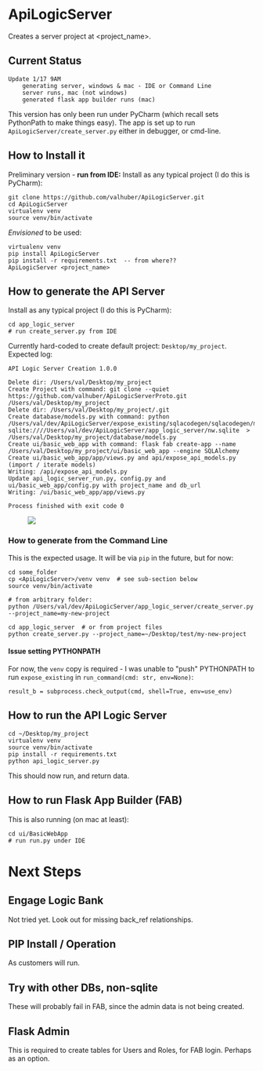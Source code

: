 # ApiLogicServer

Creates a server project at <project_name>.

## Current Status

    Update 1/17 9AM
        generating server, windows & mac - IDE or Command Line
        server runs, mac (not windows)
        generated flask app builder runs (mac)


This version has only been run under PyCharm (which recall sets
PythonPath to make things easy).  The app is set up to run
```ApiLogicServer/create_server.py``` either
in debugger, or cmd-line. 

## How to Install it
Preliminary version - **run from IDE:**
Install as any typical project (I do this is PyCharm):

```
git clone https://github.com/valhuber/ApiLogicServer.git
cd ApiLogicServer
virtualenv venv
source venv/bin/activate
```

*Envisioned* to be used:
```
virtualenv venv
pip install ApiLogicServer
pip install -r requirements.txt  -- from where??
ApiLogicServer <project_name>
```


## How to generate the API Server

Install as any typical project (I do this is PyCharm):

```
cd app_logic_server
# run create_server.py from IDE
```
Currently hard-coded to create default project: ```Desktop/my_project```.
Expected log:
```
API Logic Server Creation 1.0.0

Delete dir: /Users/val/Desktop/my_project
Create Project with command: git clone --quiet https://github.com/valhuber/ApiLogicServerProto.git /Users/val/Desktop/my_project
Delete dir: /Users/val/Desktop/my_project/.git
Create database/models.py with command: python /Users/val/dev/ApiLogicServer/expose_existing/sqlacodegen/sqlacodegen/main.py sqlite:////Users/val/dev/ApiLogicServer/app_logic_server/nw.sqlite  > /Users/val/Desktop/my_project/database/models.py
Create ui/basic_web_app with command: flask fab create-app --name /Users/val/Desktop/my_project/ui/basic_web_app --engine SQLAlchemy
Create ui/basic_web_app/app/views.py and api/expose_api_models.py (import / iterate models)
Writing: /api/expose_api_models.py
Update api_logic_server_run.py, config.py and ui/basic_web_app/config.py with project_name and db_url
Writing: /ui/basic_web_app/app/views.py

Process finished with exit code 0
```


<figure><img src="images/apilogicserver-ide.png"></figure>

### How to generate from the Command Line
    
This is the expected usage.
It will be via ```pip``` in the future, but for now:

```
cd some_folder
cp <ApiLogicServer>/venv venv  # see sub-section below
source venv/bin/activate

# from arbitrary folder:
python /Users/val/dev/ApiLogicServer/app_logic_server/create_server.py --project_name=my-new-project

cd app_logic_server  # or from project files
python create_server.py --project_name=~/Desktop/test/my-new-project 
```

#### Issue setting PYTHONPATH
For now, the ```venv``` copy is required - I was unable to "push" PYTHONPATH to run ```expose_existing``` in ```run_command(cmd: str, env=None)```:
```
result_b = subprocess.check_output(cmd, shell=True, env=use_env)
```

## How to run the API Logic Server

```
cd ~/Desktop/my_project
virtualenv venv
source venv/bin/activate
pip install -r requirements.txt
python api_logic_server.py
```

This should now run, and return data.

## How to run Flask App Builder (FAB)
This is also running (on mac at least):

```
cd ui/BasicWebApp
# run run.py under IDE
```
 
    
# Next Steps

## Engage Logic Bank
Not tried yet.  Look out for missing back_ref relationships.

## PIP Install / Operation
As customers will run.

## Try with other DBs, non-sqlite
These will probably fail in FAB,
since the admin data is not being created.

## Flask Admin
This is required to create tables for Users and Roles,
for FAB login.  Perhaps as an option.


